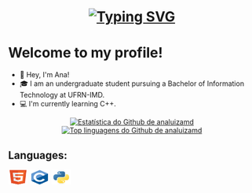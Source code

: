 
<h1 align="center">
  <a href="https://git.io/typing-svg">
    <img src="https://readme-typing-svg.demolab.com?font=Fira+Code&size=22&pause=1000&color=8803BA&center=true&vCenter=true&random=false&width=435&lines=Hey%2C+there!;I'm+Ana+Luiza." alt="Typing SVG" />
  </a>
</h1>

# Welcome to my profile!
- 🔭 Hey, I'm Ana!
- 🎓 I am an undergraduate student pursuing a Bachelor of Information Technology at UFRN-IMD.
- 💻 I'm currently learning C++.

<div align="center">
  <a href="https://github.com/anuraghazra/github-readme-stats">
    <img alt="Estatística do Github de analuizamd" src="https://github-readme-stats.vercel.app/api?username=analuizamd&show_icons=true&count_private=true&theme=midnight-purple&border_radius=10"height="192px"/>
  </a>
  <a href="https://github.com/anuraghazra/github-readme-stats">
    <img alt="Top linguagens do Github de analuizamd" src="https://github-readme-stats.vercel.app/api/top-langs/?username=analuizamd&langs_count=8&layout=compact&theme=midnight-purple&border_radius=10" height="192px"/>
  </a>
</div>

## Languages:
<div style="display: inline_block">
  <img align="center" alt="HTML" height="30" width="40" src="https://raw.githubusercontent.com/devicons/devicon/master/icons/html5/html5-original.svg">
  <img align="center" alt="C" height="30" width="40" src="https://github.com/devicons/devicon/blob/master/icons/c/c-original.svg">
  <img align="center" alt="Python" height="30" width="40" src="https://raw.githubusercontent.com/devicons/devicon/master/icons/python/python-original.svg">
</div>


<!--
**analuizamd/analuizamd** is a ✨ _special_ ✨ repository because its `README.md` (this file) appears on your GitHub profile.

Here are some ideas to get you started:

- 🔭 I’m currently working on ...
- 🌱 I’m currently learning ...
- 👯 I’m looking to collaborate on ...
- 🤔 I’m looking for help with ...
- 💬 Ask me about ...
- 📫 How to reach me: ...
- 😄 Pronouns: ...
- ⚡ Fun fact: ...
-->
